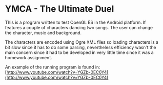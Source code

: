 YMCA - The Ultimate Duel
===

This is a program written to test OpenGL ES in the Android platform. If features a couple of characters dancing two songs. The user can change the character, music and background.

The characters are encoded using Ogre XML files so loading characters is a bit slow since it has to do some parsing, nevertheless efficiency wasn't the main concern since it had to be developed in very little time since it was a homework assignment.

An example of the running program is found in: [http://www.youtube.com/watch?v=YGZb-0EC0Y4](http://www.youtube.com/watch?v=YGZb-0EC0Y4)